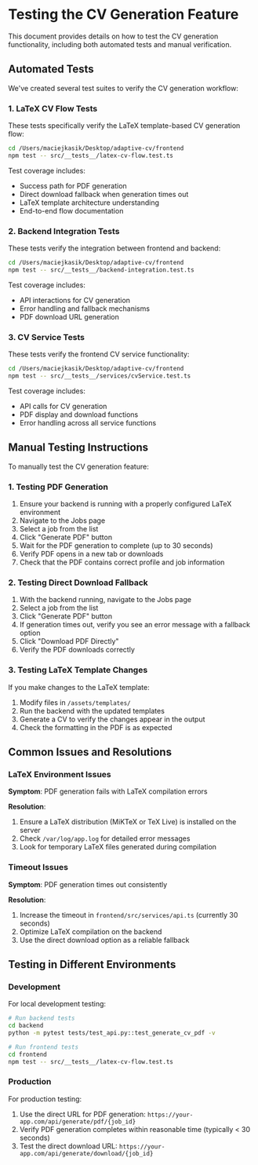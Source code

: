 # Testing the CV Generation Feature

This document provides details on how to test the CV generation functionality, including both automated tests and manual verification.

## Automated Tests

We've created several test suites to verify the CV generation workflow:

### 1. LaTeX CV Flow Tests

These tests specifically verify the LaTeX template-based CV generation flow:

```bash
cd /Users/maciejkasik/Desktop/adaptive-cv/frontend
npm test -- src/__tests__/latex-cv-flow.test.ts
```

Test coverage includes:
- Success path for PDF generation
- Direct download fallback when generation times out
- LaTeX template architecture understanding
- End-to-end flow documentation

### 2. Backend Integration Tests

These tests verify the integration between frontend and backend:

```bash
cd /Users/maciejkasik/Desktop/adaptive-cv/frontend
npm test -- src/__tests__/backend-integration.test.ts
```

Test coverage includes:
- API interactions for CV generation
- Error handling and fallback mechanisms
- PDF download URL generation

### 3. CV Service Tests

These tests verify the frontend CV service functionality:

```bash
cd /Users/maciejkasik/Desktop/adaptive-cv/frontend
npm test -- src/__tests__/services/cvService.test.ts
```

Test coverage includes:
- API calls for CV generation
- PDF display and download functions
- Error handling across all service functions

## Manual Testing Instructions

To manually test the CV generation feature:

### 1. Testing PDF Generation

1. Ensure your backend is running with a properly configured LaTeX environment
2. Navigate to the Jobs page
3. Select a job from the list
4. Click "Generate PDF" button
5. Wait for the PDF generation to complete (up to 30 seconds)
6. Verify PDF opens in a new tab or downloads
7. Check that the PDF contains correct profile and job information

### 2. Testing Direct Download Fallback

1. With the backend running, navigate to the Jobs page
2. Select a job from the list
3. Click "Generate PDF" button
4. If generation times out, verify you see an error message with a fallback option
5. Click "Download PDF Directly"
6. Verify the PDF downloads correctly

### 3. Testing LaTeX Template Changes

If you make changes to the LaTeX template:

1. Modify files in `/assets/templates/`
2. Run the backend with the updated templates
3. Generate a CV to verify the changes appear in the output
4. Check the formatting in the PDF is as expected

## Common Issues and Resolutions

### LaTeX Environment Issues

**Symptom**: PDF generation fails with LaTeX compilation errors

**Resolution**:
1. Ensure a LaTeX distribution (MiKTeX or TeX Live) is installed on the server
2. Check `/var/log/app.log` for detailed error messages
3. Look for temporary LaTeX files generated during compilation

### Timeout Issues

**Symptom**: PDF generation times out consistently 

**Resolution**:
1. Increase the timeout in `frontend/src/services/api.ts` (currently 30 seconds)
2. Optimize LaTeX compilation on the backend 
3. Use the direct download option as a reliable fallback

## Testing in Different Environments

### Development

For local development testing:
```bash
# Run backend tests
cd backend
python -m pytest tests/test_api.py::test_generate_cv_pdf -v

# Run frontend tests
cd frontend
npm test -- src/__tests__/latex-cv-flow.test.ts
```

### Production

For production testing:
1. Use the direct URL for PDF generation: `https://your-app.com/api/generate/pdf/{job_id}`
2. Verify PDF generation completes within reasonable time (typically < 30 seconds)
3. Test the direct download URL: `https://your-app.com/api/generate/download/{job_id}`